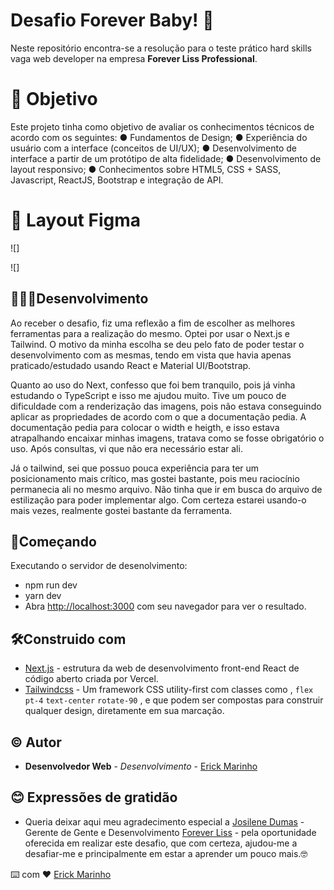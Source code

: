 # Desafio Forever Baby! :rocket:
Neste repositório encontra-se a resolução para o teste prático hard skills vaga web developer na empresa **Forever Liss Professional**.

# 🎯 Objetivo
Este projeto tinha como objetivo de avaliar os conhecimentos técnicos de acordo com os seguintes:
● Fundamentos de Design;
● Experiência do usuário com a interface (conceitos de UI/UX);
● Desenvolvimento de interface a partir de um protótipo de alta fidelidade;
● Desenvolvimento de layout responsivo;
● Conhecimentos sobre HTML5, CSS + SASS, Javascript, ReactJS, Bootstrap e integração de API.

# 🎨 Layout Figma

![]

![]

## 👨🏾‍💻Desenvolvimento

Ao receber o desafio, fiz uma reflexão a fim de escolher as melhores ferramentas para a realização do mesmo. Optei por usar o Next.js e Tailwind. O motivo da minha escolha se deu pelo fato de poder testar o desenvolvimento com as mesmas, tendo em vista que havia apenas praticado/estudado usando React e Material UI/Bootstrap. 

Quanto ao uso do Next, confesso que foi bem tranquilo, pois já vinha estudando o TypeScript e isso me ajudou muito. Tive um pouco de dificuldade com a renderização das imagens, pois não estava conseguindo aplicar as propriedades de acordo com o que a documentação pedia. A documentação pedia para colocar o width e heigth, e isso estava atrapalhando encaixar minhas imagens, tratava como se fosse obrigatório o uso. Após consultas, vi que não era necessário estar ali.

Já o tailwind, sei que possuo pouca experiência para ter um posicionamento mais crítico, mas gostei bastante, pois meu raciocínio permanecia ali no mesmo arquivo. Não tinha que ir em busca do arquivo de estilização para poder implementar algo. Com certeza estarei usando-o mais vezes, realmente gostei  bastante da ferramenta.



## 🛫Começando
Executando o servidor de desenolvimento:
- npm run dev
- yarn dev
- Abra [http://localhost:3000](http://localhost:3000/) com seu navegador para ver o resultado.

## 🛠️Construido com
-   [Next.js](https://nextjs.org/)  - estrutura da web de desenvolvimento front-end React de código aberto criada por Vercel.
-   [Tailwindcss](https://tailwindcss.com/)  - Um framework CSS utility-first com classes como , `flex`  `pt-4`  `text-center`  `rotate-90` , e que podem ser compostas para construir qualquer design, diretamente em sua marcação. 

## ©️ Autor

-   **Desenvolvedor Web**  -  _Desenvolvimento_  -  [Erick Marinho](https://www.linkedin.com/in/erick-marinho/)

## 😊  Expressões de gratidão

-   Queria deixar aqui meu agradecimento especial a  [Josilene Dumas](https://www.linkedin.com/in/josilene-dumas-a0a0b433/) - Gerente de Gente e Desenvolvimento  [Forever Liss](https://www.linkedin.com/company/forever-liss/)  - pela oportunidade oferecida em realizar este desafio, que com certeza, ajudou-me a desafiar-me e principalmente em estar a aprender um pouco mais.🤓


⌨️ com ❤️  [Erick Marinho](https://github.com/Erick-Marinho)
